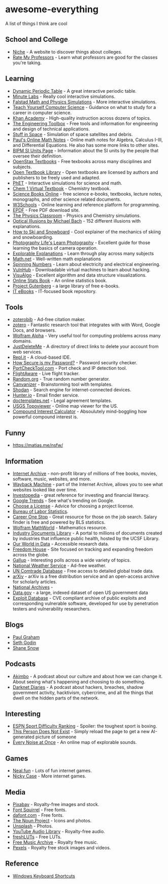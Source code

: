 # awesome-everything
A list of things I think are cool


## School and College
- [Niche](https://www.niche.com/?ref=colleges) - A website to discover things about colleges.
- [Rate My Professors](https://www.ratemyprofessors.com/) - Learn what professors are good for the classes you're taking.


## Learning
- [Dynamic Periodic Table](https://ptable.com/#) - A great interactive periodic table.
- [Minute Labs](https://minutelabs.io/) - Really cool interactive simulations.
- [Falstad Math and Physics Simulations](http://falstad.com/) - More interactive simulations.
- [Teach Yourself Computer Science](https://teachyourselfcs.com/) - Guidance on what to study for a career in computer science.
- [Khan Academy](https://www.khanacademy.org/) - High-quality instruction across dozens of topics.
- [The Engineering Toolbox](https://www.engineeringtoolbox.com/index.html) - Free tools and information for engineering and design of technical applications.
- [Stuff in Space](https://stuffin.space/) - Simulation of space satellites and debris.
- [Paul's Online Math Notes](https://tutorial.math.lamar.edu/) - Online math notes for Algebra, Calculus I-III, and Differential Equations. He also has some more links to other sites.
- [BIPM SI Units Page](https://www.bipm.org/en/measurement-units/) - Information about the SI units by the people that oversee their definition.
- [OpenStax Textbooks](https://openstax.org/) - Free texbooks across many disciplines and subjects.
- [Open Textbook Library](https://open.umn.edu/opentextbooks/subjects) - Open textbooks are licensed by authors and publishers to be freely used and adapted.
- [PhET](https://phet.colorado.edu/) - Interactive simulations for science and math.
- [Chem 1 Virtual Textbook](https://www.chem1.com/acad/webtext/virtualtextbook.html) - Chemistry textbook.
- [Science Books Online](https://www.sciencebooksonline.info/) - free science e-books, textbooks, lecture notes, monographs, and other science related documents.
- [W3Schools](https://www.w3schools.com/) - Online learning and reference platform for programming.
- [EPDF](https://epdf.pub/en/) - Free PDF download site.
- [The Physics Classroom](https://www.physicsclassroom.com/) - Physics and Chemistry simulations.
- [Optical Illusions by Michael Bach](https://michaelbach.de/ot/index.html) - 152 different illusions with explanations.
- [How to Ski and Snowboard](https://www.mechanicsofsport.com/) - Cool explainer of the mechanics of skiing and snowboarding.
- [Photography Life's Learn Photography](https://photographylife.com/learn-photography) - Excellent guide for those learning the basics of camera operation.
- [Explorable Explanations](https://explorabl.es/) - Learn through play across many subjects
- [Math.net](https://www.math.net/) - Well-written math explanations
- [Spinning Numbers](https://spinningnumbers.org/) - Learn about electricity and electrical engineering.
- [VulnHub](https://www.vulnhub.com/) - Downloadable virtual machines to learn about hacking.
- [VisuAlgo](https://visualgo.net/en) - Excellent algorithm and data structure visualizations.
- [Online Stats Book](https://onlinestatbook.com/index.html) - An online statistics book.
- [Project Gutenberg](https://www.gutenberg.org/) - a large library of free e-books.
- [IT eBooks](https://it-ebooks.info/) - IT-focused book repository.


## Tools
- [zoterobib](https://zbib.org/) - Ad-free citation maker.
- [zotero](https://www.zotero.org/) - Fantastic research tool that integrates with with Word, Google Docs, and browsers.
- [Wolfram Alpha](https://www.wolframalpha.com/) - Very useful tool for computing problems across many domains.
- [JustDeleteMe](https://justdeleteme.xyz/) - A directory of direct links to delete your account from web services.
- [Repl.it](https://replit.com/) - A cloud-based IDE.
- [How Secure is my Password?](https://www.security.org/how-secure-is-my-password/) - Password security checker.
- [PortCheckTool.com](https://www.portchecktool.com/) - Port check and IP detection tool.
- [FlightAware](https://www.flightaware.com/live/) - Live flight tracker.
- [Random.org](https://www.random.org/) - True random number generator.
- [Canvanizer](https://canvanizer.com/) - Brainstorming tool with templates.
- [Shodan](https://www.shodan.io/) - Search engine for internet-connected devices.
- [Hunter.io](https://hunter.io/) - Email finder service.
- [doctemplates.net](https://www.doctemplates.net/) - Legal agreement templates.
- [USGS Topoviewer](https://ngmdb.usgs.gov/topoview/viewer/) - Online map viewer for the US.
- [Compound Interest Calculator](https://www.investor.gov/financial-tools-calculators/calculators/compound-interest-calculator) - Absoulutely mind-boggling how powerful compound interest is.


## Funny
- https://matias.me/nsfw/


## Information 
- [Internet Archive](https://archive.org/) - non-profit library of millions of free books, movies, software, music, websites, and more.
- [Wayback Machine](https://web.archive.org/) - part of the Internet Archive, allows you to see what websites looked like over time.
- [Investopedia](https://www.investopedia.com/) - great reference for investing and financial literacy.
- [Google Trends](https://trends.google.com/home) - See what's trending on Google.
- [Choose a License](https://choosealicense.com/) - Advice for choosing a project license.
- [Bureau of Labor Statistics](https://www.bls.gov/).
- [Career One Stop](https://www.careeronestop.org/Toolkit/toolkit.aspx) - Great resource for those on the job search. Salary finder is free and powered by BLS statistics.
- [Wolfram MathWorld](https://mathworld.wolfram.com/) - Mathematics resource.
- [Industry Documents Library](https://www.industrydocuments.ucsf.edu/) - A portal to millions of documents created by industries that influence public health, hosted by the UCSF Library.
- [Our World in Data](https://ourworldindata.org/) - Accessible research data.
- [Freedom House](https://freedomhouse.org/) - Site focused on tracking and expanding freedom across the globe.
- [Gallup](https://www.gallup.com/home.aspx) - Interesting polls across a wide variety of topics.
- [National Weather Service](https://www.weather.gov/) - Ad-free weather.
- [UN Comtrade Database](https://comtradeplus.un.org/) - Free access to detailed global trade data.
- [arXiv](https://arxiv.org/) - arXiv is a free distribution service and an open-access archive for scholarly articles.
- [National Archives](https://www.archives.gov/) - 
- [Data.gov](https://catalog.data.gov/dataset) - a large, indexed dataset of open US government data
- [Exploit Database](https://www.exploit-db.com/) - CVE compliant archive of public exploits and corresponding vulnerable software, developed for use by penetration testers and vulnerability researchers. 


## Blogs
- [Paul Graham](https://paulgraham.com/)
- [Seth Godin](https://seths.blog/)
- [Shane Snow](https://shanesnow.com/)


## Podcasts
- [Akimbo](https://www.akimbo.link/) - A podcast about our culture and about how we can change it. About seeing what's happening and choosing to do something.
- [Darknet Diaries](https://darknetdiaries.com/) - A podcast about hackers, breaches, shadow government activity, hacktivism, cybercrime, and all the things that dwell on the hidden parts of the network.


## Interesting
- [ESPN Sport Difficulty Ranking](http://www.espn.com/espn/page2/sportSkills) - Spoiler: the toughest sport is boxing.
- [This Person Does Not Exist](https://thispersondoesnotexist.com/) - Simply reload the page to get a new AI-generated picture of someone
- [Every Noise at Once](https://everynoise.com/) - An online map of explorable sounds.


## Games
- [Neal.fun](https://neal.fun/) - Lots of fun internet games.
- [Nicky Case](https://ncase.me/) - More internet games.



## Media
- [Pixabay](https://pixabay.com/) - Royalty-free images and stock.
- [Font Squirrel](https://www.fontsquirrel.com/) - Free fonts.
- [dafont.com](https://www.dafont.com/) - Free fonts.
- [The Noun Project](https://thenounproject.com/) - Icons and photos.
- [Unsplash](https://unsplash.com/) - Photos.
- [YouTube Audio Library](https://www.youtube.com/audiolibrary/) - Royalty-free audio.
- [freshLUTs](https://freshluts.com/) - Free LUTs.
- [Free Music Archive](https://freemusicarchive.org/) - Royalty free music.
- [Pexels](https://www.pexels.com/) - Royalty free stock images and videos.



## Reference
- [Windows Keyboard Shortcuts](https://support.microsoft.com/en-us/windows/keyboard-shortcuts-in-windows-dcc61a57-8ff0-cffe-9796-cb9706c75eec)

